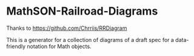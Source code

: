 # MathSON-Railroad-Diagrams

Thanks to https://github.com/Chrriis/RRDiagram

This is a generator for a collection of diagrams of a draft spec for a data-friendly notation for Math objects.
